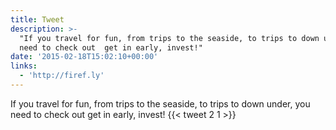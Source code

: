 ```yaml
---
title: Tweet
description: >-
  "If you travel for fun, from trips to the seaside, to trips to down under, you
  need to check out  get in early, invest!"
date: '2015-02-18T15:02:10+00:00'
links:
  - 'http://firef.ly'
---
```

If you travel for fun, from trips to the seaside, to trips to down under, you need to check out  get in early, invest!
      {{< tweet 2 1 >}}
    
